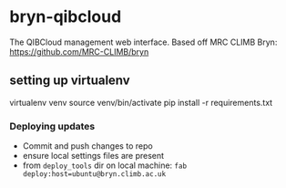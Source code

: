 # bryn-qibcloud
The QIBCloud management web interface. Based off MRC CLIMB Bryn: https://github.com/MRC-CLIMB/bryn

## setting up virtualenv

virtualenv venv
source venv/bin/activate
pip install -r requirements.txt

### Deploying updates

* Commit and push changes to repo
* ensure local settings files are present
* from `deploy_tools` dir on local machine: `fab deploy:host=ubuntu@bryn.climb.ac.uk`
